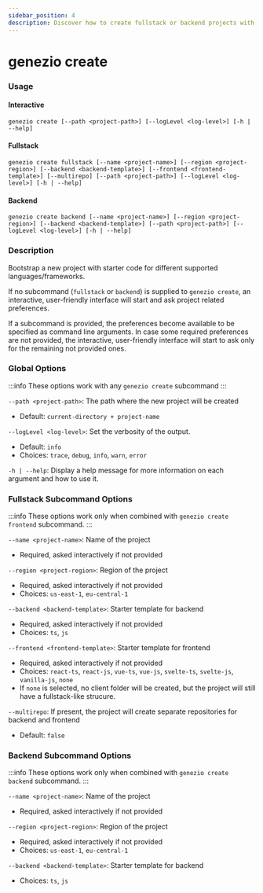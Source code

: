```yaml
---
sidebar_position: 4
description: Discover how to create fullstack or backend projects with the genezio create command, using various supported templates
---
```


# genezio create

<head>
  <title>genezio create CLI Command</title>
</head>

### Usage

#### Interactive

`genezio create [--path <project-path>] [--logLevel <log-level>] [-h | --help]`&#x20;

#### Fullstack

`genezio create fullstack [--name <project-name>] [--region <project-region>] [--backend <backend-template>] [--frontend <frontend-template>] [--multirepo] [--path <project-path>] [--logLevel <log-level>] [-h | --help]`

#### Backend

`genezio create backend [--name <project-name>] [--region <project-region>] [--backend <backend-template>] [--path <project-path>] [--logLevel <log-level>] [-h | --help]`

### Description

Bootstrap a new project with starter code for different supported languages/frameworks.

If no subcommand (`fullstack` or `backend`) is supplied to `genezio create`, an interactive, user-friendly interface will start and ask project related preferences.

If a subcommand is provided, the preferences become available to be specified as command line arguments. In case some required preferences are not provided, the interactive, user-friendly interface will start to ask only for the remaining not provided ones.

### Global Options

<!-- :::info -->

:::info
These options work with any `genezio create` subcommand
:::

<!-- ::: -->

`--path <project-path>`: The path where the new project will be created

- Default: `current-directory + project-name`

`--logLevel <log-level>`: Set the verbosity of the output.

- Default: `info`
- Choices: `trace`, `debug`, `info`, `warn`, `error`

`-h | --help`: Display a help message for more information on each argument and how to use it.

### Fullstack Subcommand Options

<!-- :::info -->

:::info
These options work only when combined with `genezio create frontend` subcommand.
:::

<!-- ::: -->

`--name <project-name>`: Name of the project

- Required, asked interactively if not provided

`--region <project-region>`: Region of the project

- Required, asked interactively if not provided
- Choices: `us-east-1`, `eu-central-1`

`--backend <backend-template>`: Starter template for backend

- Required, asked interactively if not provided
- Choices: `ts`, `js`

`--frontend <frontend-template>`: Starter template for frontend

- Required, asked interactively if not provided
- Choices: `react-ts`, `react-js`, `vue-ts`, `vue-js`, `svelte-ts`, `svelte-js`, `vanilla-js`, `none`
- If `none` is selected, no client folder will be created, but the project will still have a fullstack-like strucure.

`--multirepo`: If present, the project will create separate repositories for backend and frontend

- Default: `false`

### Backend Subcommand Options

<!-- :::info -->

:::info
These options work only when combined with `genezio create backend` subcommand.
:::

<!-- ::: -->

`--name <project-name>`: Name of the project

- Required, asked interactively if not provided

`--region <project-region>`: Region of the project

- Required, asked interactively if not provided
- Choices: `us-east-1`, `eu-central-1`

`--backend <backend-template>`: Starter template for backend

- Choices: `ts`, `js`
